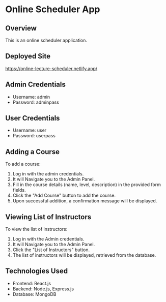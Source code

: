 # Online Scheduler App

## Overview
This is an online scheduler application.

## Deployed Site
https://online-lecture-scheduler.netlify.app/

## Admin Credentials
- Username: admin
- Password: adminpass

## User Credentials
- Username: user
- Password: userpass

## Adding a Course
To add a course:
1. Log in with the admin credentials.
2. It will Navigate you to the Admin Panel.
3. Fill in the course details (name, level, description) in the provided form fields.
4. Click the "Add Course" button to add the course.
5. Upon successful addition, a confirmation message will be displayed.

## Viewing List of Instructors
To view the list of instructors:
1. Log in with the Admin credentials.
2. It will Navigate you to the Admin Panel.
3. Click the "List of Instructors" button.
4. The list of instructors will be displayed, retrieved from the database.

## Technologies Used
- Frontend: React.js
- Backend: Node.js, Express.js
- Database: MongoDB
